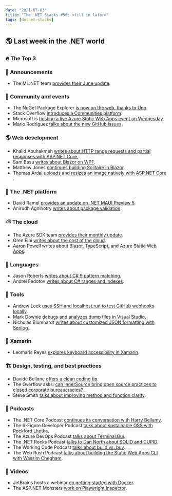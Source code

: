```yaml
---
date: "2021-07-03"
title: "The .NET Stacks #56: <fill in later>"
tags: [dotnet-stacks]
---
```


## 🌎 Last week in the .NET world

### 🔥 The Top 3

### 📢 Announcements

- The ML.NET team [provides their June update](https://devblogs.microsoft.com/dotnet/ml-net-june-updates-model-builder).

### 📅 Community and events

- The NuGet Package Explorer [is now on the web, thanks to Uno](https://platform.uno/blog/nuget-package-explorer-is-now-a-web-app-powered-by-uno-platform/).
- Stack Overflow [introduces a Communities platform](https://stackoverflow.blog/2021/06/23/collectives-stack-overflow/).
- Microsoft is [hosting a live Azure Static Web Apps event on Wednesday](https://techcommunity.microsoft.com/t5/educator-developer-blog/join-us-for-a-live-event-on-azure-static-web-apps-30th-june-2021/ba-p/2467058).
- Mario Rodriguez [talks about the new GitHub Issues](https://github.blog/2021-06-23-introducing-new-github-issues/).

### 🌎 Web development

- Khalid Abuhakmeh [writes about HTTP range requests and partial responses with ASP.NET Core
](https://khalidabuhakmeh.com/partial-range-http-requests-with-aspnet-core).
- Sam Basu [writes about Blazor on WPF](https://www.telerik.com/blogs/blazor-wpf).
- Matthew Jones [continues building Solitaire in Blazor](https://exceptionnotfound.net/solitaire-in-blazor-part-3-drawing-discarding-and-the-stacks/).
- Thomas Ardal [uploads and resizes an image natively with ASP.NET Core
](https://blog.elmah.io/upload-and-resize-an-image-natively-with-asp-net-core/).

### 🥅 The .NET platform

- David Ramel [provides an update on .NET MAUI Preview 5](https://visualstudiomagazine.com/articles/2021/06/21/maui-preview-5.aspx).
- Anirudh Agnihotry [writes about package validation](https://devblogs.microsoft.com/dotnet/package-validation).

### ⛅ The cloud

- The Azure SDK team [provides their monthly update](https://devblogs.microsoft.com/azure-sdk/azure-sdk-release-june-2021).
- Oren Eini [writes about the cost of the cloud](https://ayende.com/blog/193985-A/the-cost-of-the-cloud?Key=adc40a40-adeb-4640-a08c-c7a842fe490f).
- Aaron Powell [writes about Blazor, TypeScript, and Azure Static Web Apps](https://www.aaron-powell.com/posts/2021-06-24-blazor-typescript-and-static-web-apps/).

### 📔 Languages

- Jason Roberts [writes about C# 9 pattern matching](http://dontcodetired.com/blog/post/ICYMI-C-9-New-Features-More-Pattern-Matching-Features).
- Andrei Fedotov [writes about C# ranges and indexes](https://dev.to/andreisfedotov/c-ranges-and-indexes-1nig).

### 🔧 Tools

- Andrew Lock [uses SSH and localhost.run to test GitHub webhooks locally](https://andrewlock.net/using-ssh-and-localhost-run-to-test-github-webhooks-locally/).
- Mark Downie [debugs and analyzes dump files in Visual Studio](https://www.poppastring.com/blog/debug-analyze-dump-files-in-visual-studio).
- Nicholas Blumhardt [writes about customized JSON formatting with Serilog
](https://nblumhardt.com/2021/06/customize-serilog-json-output/).

### 📱 Xamarin

- Leomaris Reyes [explores keyboard accessibility in Xamarin](https://askxammy.com/exploring-keyboard-accessibility-in-xamarin-forms/).

### 🏗 Design, testing, and best practices

- Davide Bellone [offers a clean coding tip](https://www.code4it.dev/cleancodetips/02-principle-of-least-surprise).
- The Overflow asks: [can InnerSource bring open source practices to closed corporate bureaucracies?
](https://stackoverflow.blog/2021/06/21/can-innersource-bring-open-source-practices-to-closed-corporate-bureaucracies/).
- Steve Smith [talks about improving method and function clarity](https://ardalis.com/improving-method-function-clarity/).

### 🎤 Podcasts

- The .NET Core Podcast [continues its conversation with Harry Bellamy](https://dotnetcore.show/episode-79-greenfield-and-brownfield-in-net-with-harry-bellamy-part-two/).
- The 6-Figure Developer Podcast [talks about sustainable OSS with Rockford Lhotka](https://6figuredev.com/podcast/episode-201-sustainable-oss-with-rockford-lhotka/).
- The Azure DevOps Podcast [talks about Terminal.Gui](http://azuredevopspodcast.clear-measure.com/charlie-kindel-on-terminalgui-episode-146).
- The .NET Rocks Podcast [talks to Dan North about SOLID and CUPID](https://www.dotnetrocks.com/default.aspx?ShowNum=1745).
- The Working Code Podcast [talks about build vs. buy](https://www.bennadel.com/blog/4069-working-code-podcast-episode-028-build-vs-buy.htm).
- The Web Rush Podcast [talks about building the Static Web Apps CLI with Wassim Chegham](https://www.webrush.io/episodes/episode-139-building-the-static-web-apps-cli-with-wassim-chegham).

### 🎥 Videos

- JetBrains hosts a webinar [on getting started with Docker](https://blog.jetbrains.com/dotnet/2021/06/25/absolute-beginner-s-guide-to-docker-webinar-recording/).
- The ASP.NET Monsters [work on Playwright Inspector](https://www.youtube.com/watch?v=2iZdZx7nugI).

